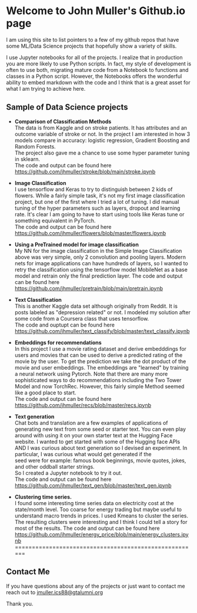 # Welcome to John Muller's Github.io page

I am using this site to list pointers to a few  of my github repos
that have some ML/Data Science projects that hopefully show a variety of skills.

I use Jupyter notebooks for all of the projects.  I realize that in production
you are more likely to use Python scripts.  In fact, my style of development
is often to use both, migrating mature code
from a Notebook to functions and classes in a Python script.
However, the Notebooks offers the wonderful ability to embed
markdown with the code and I think that is a great asset for what
I am trying to achieve here.

## Sample of Data Science projects


-  **Comparison of Classification Methods**  
 The data is from Kaggle and on stroke patients.
 It has attributes and an outcome variable of stroke or not.
 In the project I am interested in how 3 models compare in accuracy:
     logistic regression, Gradient Boosting and Random Forests.  
The project also gave me a chance to use some hyper parameter tuning in sklearn.  
 The code and output can be found here  https://github.com/jhmuller/stroke/blob/main/stroke.ipynb

-  **Image Classification**   
 I use tensorflow and Keras to try to distinguish between 2 kids of flowers.
 While a fairly simple task, it's not my first image
 classification project,  but one of the first where I tried a lot of tuning.
 I did manual tuning of the hyper parameters such as layers, dropout and learning rate.
It's clear I am going to have to start using tools like Keras tune or
something equivalent in PyTorch.   
The code and output can be found here 
  https://github.com/jhmuller/flowers/blob/master/flowers.ipynb

-  **Using a PreTrained model for image classification**  
My NN for the image classification in the Simple Image Classification above
was very simple,  only 2 convolution and pooling layers.
Modern nets for image applications can have hundreds of layers,
so I wanted to retry the classification using the tensorflow
model MobileNet as a base model and retrain only the final
prediction layer. 
The code and output can be found here 
  https://github.com/jhmuller/pretrain/blob/main/pretrain.ipynb


-  **Text Classification**  
This is another Kaggle data set although originally from Reddit.
It is posts labeled as "depression related" or not.
I modeled my solution after some code from a Coursera class that uses tensorflow.  
The code and ouptupt can be found here 
  https://github.com/jhmuller/text_classify/blob/master/text_classify.ipynb

-  **Embeddings for recommendations**  
In this project I use a movie rating dataset and derive embedddings
 for users and movies that can be used to derive a predicted
 rating of the movie by the user.  To get the prediction we take
 the dot product of the movie and user embeddings.
 The embeddings are "learned" by training a neural network using Pytorch.
 Note that there are many more sophisticated ways to do recommendations including
   the Two Tower Model and now TorchRec.  However, this fairly simple Method
   seemed like a good place to start.  
The code and output can be found here   https://github.com/jhmuller/recs/blob/master/recs.ipynb

-  **Text generation**  
Chat bots and translation are a few examples of applications
of generating new text from some seed or starter text.
You can even play around with using it on your own starter
text at the Hugging Face website.
I wanted to get started with some of the Hugging face APIs AND I was
curious about text generation so I devised an experiment.
In particular, I was curious what would get generated if the   
seed were for example: famous book beginnings, movie quotes, jokes,
and other oddball starter strings.  
So I created a Jupyter notebook to try it out.  
The code and output can be found here https://github.com/jhmuller/text_gen/blob/master/text_gen.ipynb


-  **Clustering time series.**  
I found some interesting time series data on electricity cost
at the state/month level.  Too coarse for energy trading
but maybe useful to understand macro trends in prices.
I used Kmeans to cluster the series.  The resulting
clusters were interesting and I think I could tell a story
for most of the results.
The code and output can be found here https://github.com/jhmuller/energy_price/blob/main/energy_clusters.ipynb  
======================================================

## Contact Me
If you have questions about any of the projects or just want to contact me  
reach out to jmuller.ics88@gtalumni.org

Thank you.
